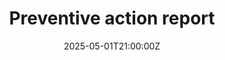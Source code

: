 ---
title: Preventive action report
linkTitle: Preventive action report
date: '2025-05-01T21:00:00Z'
weight: 1
description: No content
draft: false
ref: preventive-action-report
---